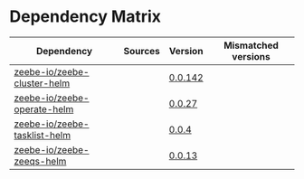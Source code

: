 # Dependency Matrix

Dependency | Sources | Version | Mismatched versions
---------- | ------- | ------- | -------------------
[zeebe-io/zeebe-cluster-helm](https://github.com/zeebe-io/zeebe-cluster-helm) |  | [0.0.142]() | 
[zeebe-io/zeebe-operate-helm](https://github.com/zeebe-io/zeebe-operate-helm) |  | [0.0.27](https://github.com/zeebe-io/zeebe-operate-helm/releases/tag/v0.0.27) | 
[zeebe-io/zeebe-tasklist-helm](https://github.com/zeebe-io/zeebe-tasklist-helm) |  | [0.0.4](https://github.com/zeebe-io/zeebe-tasklist-helm/releases/tag/v0.0.4) | 
[zeebe-io/zeebe-zeeqs-helm](https://github.com/zeebe-io/zeebe-zeeqs-helm) |  | [0.0.13](https://github.com/zeebe-io/zeebe-zeeqs-helm/releases/tag/v0.0.13) | 
